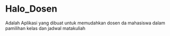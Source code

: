 # Halo_Dosen
Adalah Aplikasi yang dibuat untuk memudahkan dosen da mahasiswa dalam pamilihan kelas dan jadwal matakuliah